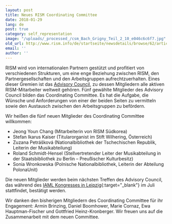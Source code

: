 ```yaml
---
layout: post
title: Neues RISM Coordinating Committee
date: 2018-01-29
lang: de
post: true
category: self_representation
image: "/uploads/_processed_/csm_Bach_Grigny_Teil_2_10_e046c6c6f7.jpg"
old_url: http://www.rism.info/de/startseite/newsdetails/browse/62/article/64/new-rism-coordinating-committee.html
email: ''
author: ''
---
```



RISM wird von internationalen Partnern gestützt und profitiert von verschiedenen Strukturen, um eine enge Beziehung zwischen RISM, den Partnergesellschaften und den Arbeitsgruppen aufrechtzuerhalten. Eines dieser Gremien ist das [Advisory Council](/de/unternehmen/internationale-partner.html), zu dessen Mitgliedern alle aktiven RISM-Mitarbeiter weltweit gehören. Fünf gewählte Mitglieder des Advisory Council bilden das Coordinating Committee. Es hat die Aufgabe, die Wünsche und Anforderungen von einer der beiden Seiten zu vermitteln sowie den Austausch zwischen den Arbeitsgruppen zu befördern.

Wir heißen die fünf neuen Mitglieder des Coordinating Committee willkommen:

- Jeong Youn Chang (Mitarbeiterin von RISM Südkorea)
- Stefan Ikarus Kaiser (Titularorganist im Stift Wilhering, Österreich)
- Zuzana Petrášková (Nationalbibliothek der Tschechischen Republik, Leiterin der Musikabteilung)
- Roland Schmidt-Hensel (Stellvertretender Leiter der Musikabteilung in der Staatsbibliothek zu Berlin – Preußischer Kulturbesitz)
- Sonia Wronkowska (Polnische Nationalbibliothek, Leiterin der Abteilung PolonaUnit)

Die neuen Mitglieder werden beim nächsten Treffen des Advisory Council, das während des [IAML Kongresses in Leipzig](http://www.iaml.info/congresses/2018-leipzig){:target="_blank"} im Juli stattfindet, bestätigt werden.

Wir danken den bisherigen Mitgliedern des Coordinating Committee für ihr Engagement: Armin Brinzing, Daniel Boomhower, Marie Cornaz, Ewa Hauptman-Fischer und Gottfried Heinz-Kronberger. Wir freuen uns auf die Zusammenarbeit mit dem neuen Committee.

<script type="text/javascript">var switchTo5x=true;</script><script type="text/javascript" src="http://w.sharethis.com/button/buttons.js"></script><script type="text/javascript">stLight.options({publisher: "9b601438-1ce1-49d8-bfd7-9cff5df54c17", doNotHash: false, doNotCopy: false, hashAddressBar: false});</script>